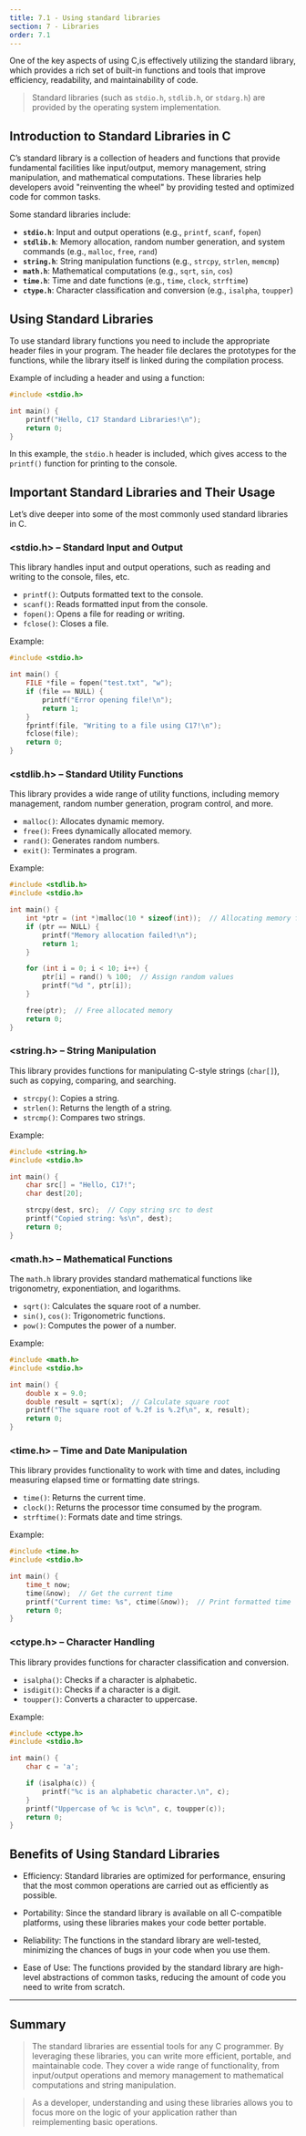 ```yaml
---
title: 7.1 - Using standard libraries
section: 7 - Libraries
order: 7.1
---
```


One of the key aspects of using C,is effectively utilizing the standard library, which provides a rich set of built-in functions and tools that improve efficiency, readability, and maintainability of code.

> Standard libraries (such as `stdio.h`, `stdlib.h`, or `stdarg.h`) are provided by the operating system implementation.

## Introduction to Standard Libraries in C

C’s standard library is a collection of headers and functions that provide fundamental facilities like input/output, memory management, string manipulation, and mathematical computations. These libraries help developers avoid "reinventing the wheel" by providing tested and optimized code for common tasks.

Some standard libraries include:

- **`stdio.h`**: Input and output operations (e.g., `printf`, `scanf`, `fopen`)
- **`stdlib.h`**: Memory allocation, random number generation, and system commands (e.g., `malloc`, `free`, `rand`)
- **`string.h`**: String manipulation functions (e.g., `strcpy`, `strlen`, `memcmp`)
- **`math.h`**: Mathematical computations (e.g., `sqrt`, `sin`, `cos`)
- **`time.h`**: Time and date functions (e.g., `time`, `clock`, `strftime`)
- **`ctype.h`**: Character classification and conversion (e.g., `isalpha`, `toupper`)
  
## Using Standard Libraries

To use standard library functions you need to include the appropriate header files in your program. The header file declares the prototypes for the functions, while the library itself is linked during the compilation process.

Example of including a header and using a function:

```c
#include <stdio.h>

int main() {
    printf("Hello, C17 Standard Libraries!\n");
    return 0;
}
```

In this example, the `stdio.h` header is included, which gives access to the `printf()` function for printing to the console.

## Important Standard Libraries and Their Usage

Let’s dive deeper into some of the most commonly used standard libraries in C.

###  <stdio.h> – Standard Input and Output
This library handles input and output operations, such as reading and writing to the console, files, etc.

- `printf()`: Outputs formatted text to the console.
- `scanf()`: Reads formatted input from the console.
- `fopen()`: Opens a file for reading or writing.
- `fclose()`: Closes a file.

Example:
```c
#include <stdio.h>

int main() {
    FILE *file = fopen("test.txt", "w");
    if (file == NULL) {
        printf("Error opening file!\n");
        return 1;
    }
    fprintf(file, "Writing to a file using C17!\n");
    fclose(file);
    return 0;
}
```

###  <stdlib.h> – Standard Utility Functions
This library provides a wide range of utility functions, including memory management, random number generation, program control, and more.

- `malloc()`: Allocates dynamic memory.
- `free()`: Frees dynamically allocated memory.
- `rand()`: Generates random numbers.
- `exit()`: Terminates a program.

Example:
```c
#include <stdlib.h>
#include <stdio.h>

int main() {
    int *ptr = (int *)malloc(10 * sizeof(int));  // Allocating memory for 10 integers
    if (ptr == NULL) {
        printf("Memory allocation failed!\n");
        return 1;
    }

    for (int i = 0; i < 10; i++) {
        ptr[i] = rand() % 100;  // Assign random values
        printf("%d ", ptr[i]);
    }

    free(ptr);  // Free allocated memory
    return 0;
}
```

###  <string.h> – String Manipulation
This library provides functions for manipulating C-style strings (`char[]`), such as copying, comparing, and searching.

- `strcpy()`: Copies a string.
- `strlen()`: Returns the length of a string.
- `strcmp()`: Compares two strings.

Example:
```c
#include <string.h>
#include <stdio.h>

int main() {
    char src[] = "Hello, C17!";
    char dest[20];

    strcpy(dest, src);  // Copy string src to dest
    printf("Copied string: %s\n", dest);
    return 0;
}
```

### <math.h> – Mathematical Functions
The `math.h` library provides standard mathematical functions like trigonometry, exponentiation, and logarithms.

- `sqrt()`: Calculates the square root of a number.
- `sin()`, `cos()`: Trigonometric functions.
- `pow()`: Computes the power of a number.

Example:
```c
#include <math.h>
#include <stdio.h>

int main() {
    double x = 9.0;
    double result = sqrt(x);  // Calculate square root
    printf("The square root of %.2f is %.2f\n", x, result);
    return 0;
}
```

### <time.h> – Time and Date Manipulation
This library provides functionality to work with time and dates, including measuring elapsed time or formatting date strings.

- `time()`: Returns the current time.
- `clock()`: Returns the processor time consumed by the program.
- `strftime()`: Formats date and time strings.

Example:
```c
#include <time.h>
#include <stdio.h>

int main() {
    time_t now;
    time(&now);  // Get the current time
    printf("Current time: %s", ctime(&now));  // Print formatted time
    return 0;
}
```

### <ctype.h> – Character Handling
This library provides functions for character classification and conversion.

- `isalpha()`: Checks if a character is alphabetic.
- `isdigit()`: Checks if a character is a digit.
- `toupper()`: Converts a character to uppercase.

Example:
```c
#include <ctype.h>
#include <stdio.h>

int main() {
    char c = 'a';

    if (isalpha(c)) {
        printf("%c is an alphabetic character.\n", c);
    }
    printf("Uppercase of %c is %c\n", c, toupper(c));
    return 0;
}
```

## Benefits of Using Standard Libraries

- Efficiency: Standard libraries are optimized for performance, ensuring that the most common operations are carried out as efficiently as possible.

- Portability: Since the standard library is available on all C-compatible platforms, using these libraries makes your code better portable.

- Reliability: The functions in the standard library are well-tested, minimizing the chances of bugs in your code when you use them.

- Ease of Use: The functions provided by the standard library are high-level abstractions of common tasks, reducing the amount of code you need to write from scratch.

---

## Summary

> The standard libraries are essential tools for any C programmer. By leveraging these libraries, you can write more efficient, portable, and maintainable code. They cover a wide range of functionality, from input/output operations and memory management to mathematical computations and string manipulation.

> As a developer, understanding and using these libraries allows you to focus more on the logic of your application rather than reimplementing basic operations.